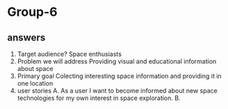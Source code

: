 # Group-6

## answers

1. Target audience?
    Space enthusiasts
2. Problem we will address
    Providing visual and educational information about space
3. Primary goal
    Colecting interesting space information and providing it in one location
4. user stories
    A. As a user I want to become informed about new space technologies for my own interest in space exploration. 
    B. 